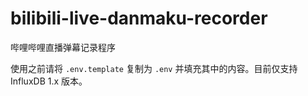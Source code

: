 # bilibili-live-danmaku-recorder
哔哩哔哩直播弹幕记录程序

使用之前请将 `.env.template` 复制为 `.env` 并填充其中的内容。目前仅支持 InfluxDB 1.x 版本。